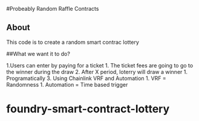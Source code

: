 #Probeably Random Raffle Contracts

## About

This code is to create a random smart contrac lottery

##What we want it to do?

1.Users can enter by paying for a ticket 1. The ticket fees are going to go to the winner during the draw 2. After X period, loterry will draw a winner 1. Programatically 3. Using Chainlink VRF and Automation 1. VRF = Randomness 1. Automation = Time based trigger
# foundry-smart-contract-lottery
